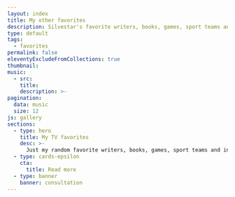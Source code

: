 ```yaml
---
layout: index
title: My other favorites
description: Silvestar's favorite writers, books, games, sport teams and individuals, and more.
type: default
tags:
  - favorites
permalink: false
eleventyExcludeFromCollections: true
thumbnail:
music:
  - src:
    title:
    description: >-
pagination:
  data: music
  size: 12
js: gallery
sections:
  - type: hero
    title: My TV favorites
    desc: >-
      Just my random favorite writers, books, games, sport teams and individuals, and other.
  - type: cards-epsilon
    cta:
      title: Read more
  - type: banner
    banner: consultation
---
```

